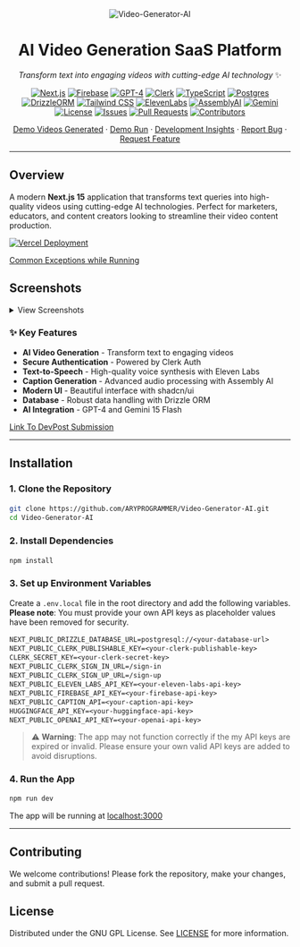 <div align="center">
  <img src="https://socialify.git.ci/ARYPROGRAMMER/Video-Generator-AI/image?description=1&descriptionEditable=This%20Next.js%20application%20generates%20videos%20based%20on%20client-provided%20Queries&font=Bitter&forks=1&issues=1&language=1&name=1&owner=1&pattern=Solid&pulls=1&stargazers=1&theme=Dark" alt="Video-Generator-AI" />

  # AI Video Generation SaaS Platform
  *Transform text into engaging videos with cutting-edge AI technology* ✨

  [![Next.js](https://img.shields.io/badge/Next.js-15.0-black?style=for-the-badge&logo=next.js)](https://nextjs.org/)
  [![Firebase](https://img.shields.io/badge/Firebase-Latest-orange?style=for-the-badge&logo=firebase)](https://firebase.google.com/)
  [![GPT-4](https://img.shields.io/badge/GPT--4-Enabled-brightgreen?style=for-the-badge&logo=openai)](https://openai.com/)
  [![Clerk](https://img.shields.io/badge/Clerk-Auth-purple?style=for-the-badge&logo=clerk)](https://clerk.dev/)
  [![TypeScript](https://img.shields.io/badge/TypeScript-5.0-blue?style=flat-square&logo=typescript)](https://www.typescriptlang.org/)
  [![Postgres](https://img.shields.io/badge/Postgres-Latest-blue?style=flat-square&logo=postgresql)](https://www.postgresql.org/)
  [![DrizzleORM](https://img.shields.io/badge/Drizzle-ORM-green?style=flat-square)](https://orm.drizzle.team/)
  [![Tailwind CSS](https://img.shields.io/badge/Tailwind-CSS-38B2AC?style=flat-square&logo=tailwind-css)](https://tailwindcss.com/)
  [![ElevenLabs](https://img.shields.io/badge/Eleven_Labs-API-red?style=flat-square)](https://elevenlabs.io/)
  [![AssemblyAI](https://img.shields.io/badge/Assembly_AI-Latest-orange?style=flat-square)](https://www.assemblyai.com/)
  [![Gemini](https://img.shields.io/badge/Gemini-1.5_Flash-blue?style=flat-square)](https://gemini.com/)
  [![License](https://img.shields.io/badge/License-GNU%20GPL-blue)](LICENSE)
  [![Issues](https://img.shields.io/github/issues/ARYPROGRAMMER/Video-Generator-AI?style=flat-square)](https://github.com/ARYPROGRAMMER/Video-Generator-AI/issues)
  [![Pull Requests](https://img.shields.io/github/issues-pr/ARYPROGRAMMER/Video-Generator-AI?style=flat-square)](https://github.com/ARYPROGRAMMER/Video-Generator-AI/pulls)
  [![Contributors](https://img.shields.io/github/contributors/ARYPROGRAMMER/Video-Generator-AI?style=flat-square)](https://github.com/ARYPROGRAMMER/Video-Generator-AI/graphs/contributors)

  [Demo Videos Generated](https://vimeo.com/1024767660) · [Demo Run](https://vimeo.com/1024864982?share=copy#t=0) · [Development Insights](https://vimeo.com/manage/videos/1024793348) · [Report Bug](https://github.com/ARYPROGRAMMER/Video-Generator-AI/issues) · [Request Feature](https://github.com/ARYPROGRAMMER/Video-Generator-AI/issues)

</div>

---

## Overview

A modern **Next.js 15** application that transforms text queries into high-quality videos using cutting-edge AI technologies. Perfect for marketers, educators, and content creators looking to streamline their video content production.


  [![Vercel Deployment](https://vercel.com/button)](https://video-generator-h9fmg5fxf-aryprogrammers-projects.vercel.app/)
  
  [Common Exceptions while Running](https://vimeo.com/1025093493?share=copy)

## Screenshots

<details>
  <summary>View Screenshots</summary>
  
  <div align="center">
    <img src="screenshots/image%20(1).png" alt="Screenshot 1" width="400px"/>
    <img src="screenshots/image%20(2).png" alt="Screenshot 2" width="400px"/>
    <img src="screenshots/image%20(3).png" alt="Screenshot 3" width="400px"/>
    <img src="screenshots/image%20(4).png" alt="Screenshot 4" width="400px"/>
    <img src="screenshots/image%20(5).png" alt="Screenshot 5" width="400px"/>
    <img src="screenshots/image%20(6).png" alt="Screenshot 6" width="400px"/>
    <img src="screenshots/image%20(7).png" alt="Screenshot 7" width="400px"/>
    <img src="screenshots/image%20(8).png" alt="Screenshot 8" width="400px"/>
    <img src="screenshots/image%20(9).png" alt="Screenshot 9" width="400px"/>
    <img src="screenshots/image%20(10).png" alt="Screenshot 10" width="400px"/>
    <img src="screenshots/image%20(11).png" alt="Screenshot 11" width="400px"/>
    <img src="screenshots/image%20(12).png" alt="Screenshot 12" width="400px"/>
  </div>

</details>


### ✨ Key Features

- **AI Video Generation** - Transform text to engaging videos
- **Secure Authentication** - Powered by Clerk Auth
- **Text-to-Speech** - High-quality voice synthesis with Eleven Labs
- **Caption Generation** - Advanced audio processing with Assembly AI
- **Modern UI** - Beautiful interface with shadcn/ui
- **Database** - Robust data handling with Drizzle ORM
- **AI Integration** - GPT-4 and Gemini 15 Flash

[Link To DevPost Submission](https://devpost.com/software/video-generation-ai)

---

## Installation

### 1. Clone the Repository

```bash
git clone https://github.com/ARYPROGRAMMER/Video-Generator-AI.git
cd Video-Generator-AI
```

### 2. Install Dependencies

```bash
npm install
```

### 3. Set up Environment Variables

Create a `.env.local` file in the root directory and add the following variables. **Please note**: You must provide your own API keys as placeholder values have been removed for security.

```plaintext
NEXT_PUBLIC_DRIZZLE_DATABASE_URL=postgresql://<your-database-url>
NEXT_PUBLIC_CLERK_PUBLISHABLE_KEY=<your-clerk-publishable-key>
CLERK_SECRET_KEY=<your-clerk-secret-key>
NEXT_PUBLIC_CLERK_SIGN_IN_URL=/sign-in
NEXT_PUBLIC_CLERK_SIGN_UP_URL=/sign-up
NEXT_PUBLIC_ELEVEN_LABS_API_KEY=<your-eleven-labs-api-key>
NEXT_PUBLIC_FIREBASE_API_KEY=<your-firebase-api-key>
NEXT_PUBLIC_CAPTION_API=<your-caption-api-key>
HUGGINGFACE_API_KEY=<your-huggingface-api-key>
NEXT_PUBLIC_OPENAI_API_KEY=<your-openai-api-key>
```

> ⚠️ **Warning**: The app may not function correctly if the my API keys are expired or invalid. Please ensure your own valid API keys are added to avoid disruptions.

### 4. Run the App

```bash
npm run dev
```

The app will be running at [localhost:3000](http://localhost:3000)

---

## Contributing

We welcome contributions! Please fork the repository, make your changes, and submit a pull request.

## License

Distributed under the GNU GPL License. See [LICENSE](LICENSE) for more information.

